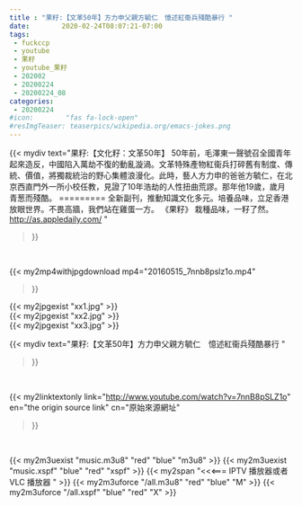```yaml
---
title : "果籽:【文革50年】方力申父親方毓仁　憶述紅衞兵殘酷暴行 "
date:        2020-02-24T08:07:21-07:00
tags:
 - fuckccp
 - youtube
 - 果籽
 - youtube_果籽
 - 202002
 - 20200224
 - 20200224_08
categories:
 - 20200224
#icon:        "fas fa-lock-open"
#resImgTeaser: teaserpics/wikipedia.org/emacs-jokes.png
---
```


{{< mydiv text="果籽:【文化籽：文革50年】 50年前，毛澤東一聲號召全國青年起來造反，中國陷入萬劫不復的動亂漩渦。文革特殊產物紅衞兵打碎舊有制度、傳統、價值，將獨裁統治的野心集體浪漫化。此時，藝人方力申的爸爸方毓仁，在北京西直門外一所小校任教，見證了10年浩劫的人性扭曲荒謬。那年他19歲，歲月青葱而殘酷。  ========= 全新副刊，推動知識文化多元。培養品味，立足香港放眼世界。不畏高牆，我們站在雞蛋一方。 《果籽》 栽種品味，一籽了然。 http://as.appledaily.com/ "
>}}
<br>


{{< my2mp4withjpgdownload mp4="20160515_7nnb8pslz1o.mp4"
>}}

{{< my2jpgexist "xx1.jpg" >}}<br>
{{< my2jpgexist "xx2.jpg" >}}<br>
{{< my2jpgexist "xx3.jpg" >}}<br>



{{< mydiv text="果籽:【文革50年】方力申父親方毓仁　憶述紅衞兵殘酷暴行 "
>}}
<br>

{{< my2linktextonly link="http://www.youtube.com/watch?v=7nnB8pSLZ1o"
en="the origin source link" cn="原始來源網址"
>}}


<br>

{{< my2m3uexist "music.m3u8" "red"  "blue" "m3u8" >}} {{< my2m3uexist "music.xspf" "blue" "red"  "xspf" >}} {{< my2span "<<<=== IPTV 播放器或者 VLC 播放器 " >}} {{< my2m3uforce "/all.m3u8" "red"  "blue" "M" >}} {{< my2m3uforce "/all.xspf" "blue" "red"  "X" >}} 
